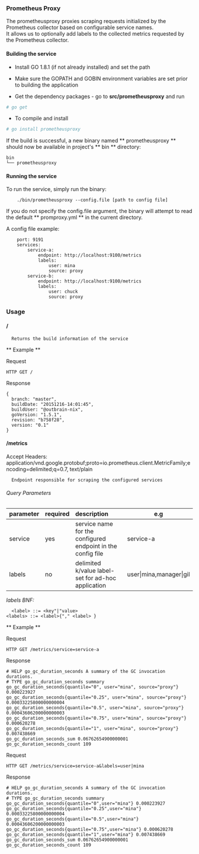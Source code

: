 ### Prometheus Proxy

The prometheusproxy proxies scraping requests initialized by the Prometheus collector based on configurable service names.  
It allows us to optionally add labels to the collected metrics requested by the Prometheus collector.  

#### Building the service

- Install GO 1.8.1 (if not already installed) and set the path

- Make sure the GOPATH and GOBIN environment variables are set prior to building the application
 
- Get the dependency packages - go to **src/prometheusproxy** and run 

```sh
# go get 
```

- To compile and install 

```sh
# go install prometheusproxy
```

If the build is successful, a new binary named ** prometheusproxy **  should now be available in project's ** bin ** directory:

    bin
    └── prometheusproxy



#### Running the service
To run the service, simply run the binary:

        ./bin/prometheusproxy --config.file [path to config file]

If you do not specify the config.file argument, the binary will attempt to read the default ** promproxy.yml ** in the current directory.


A config file example:

        port: 9191
        services:
            service-a:
                endpoint: http://localhost:9100/metrics
                labels:
       	            user: mina
                    source: proxy
            service-b:
                endpoint: http://localhost:9100/metrics
                labels:
                    user: chuck
                    source: proxy


### Usage
#### /


      Returns the build information of the service  


** Example  **

Request

    HTTP GET /     

Response

    {
      branch: "master",
      buildDate: "20151216-14:01:45",
      buildUser: "@outbrain-nix",
      goVersion: "1.5.1",
      revision: "b758f28",
      version: "0.1"
    }

#### /metrics
Accept Headers: application/vnd.google.protobuf;proto=io.prometheus.client.MetricFamily;encoding=delimited;q=0.7, text/plain  

      Endpoint responsible for scraping the configured services



###### Query Parameters  


| parameter | required |    description      |  e.g |
|-----------|----------|:--------------------|-----|
| service | yes |service name for the configured endpoint in the config file | service-a |
| labels |  no  |delimited k/value label-set for ad-hoc application   |   user&#124;mina,manager&#124;gil |

*labels BNF:*

      <label> ::= <key"|"value>
    <labels> ::= <label>{"," <label> }


** Example **   

Request  

    HTTP GET /metrics/service=service-a


Response

    # HELP go_gc_duration_seconds A summary of the GC invocation durations.
    # TYPE go_gc_duration_seconds summary
    go_gc_duration_seconds{quantile="0", user="mina", source="proxy"} 0.000223927
    go_gc_duration_seconds{quantile="0.25", user="mina", source="proxy"} 0.00033225800000000004
    go_gc_duration_seconds{quantile="0.5", user="mina", source="proxy"} 0.00043606200000000003
    go_gc_duration_seconds{quantile="0.75", user="mina", source="proxy"} 0.000620278
    go_gc_duration_seconds{quantile="1", user="mina", source="proxy"} 0.007438669
    go_gc_duration_seconds_sum 0.06762654900000001
    go_gc_duration_seconds_count 109


Request  

    HTTP GET /metrics/service=service-a&labels=user|mina


Response

    # HELP go_gc_duration_seconds A summary of the GC invocation durations.
    # TYPE go_gc_duration_seconds summary
    go_gc_duration_seconds{quantile="0",user="mina"} 0.000223927
    go_gc_duration_seconds{quantile="0.25",user="mina"} 0.00033225800000000004
    go_gc_duration_seconds{quantile="0.5",user="mina"} 0.00043606200000000003
    go_gc_duration_seconds{quantile="0.75",user="mina"} 0.000620278
    go_gc_duration_seconds{quantile="1",user="mina"} 0.007438669
    go_gc_duration_seconds_sum 0.06762654900000001
    go_gc_duration_seconds_count 109
